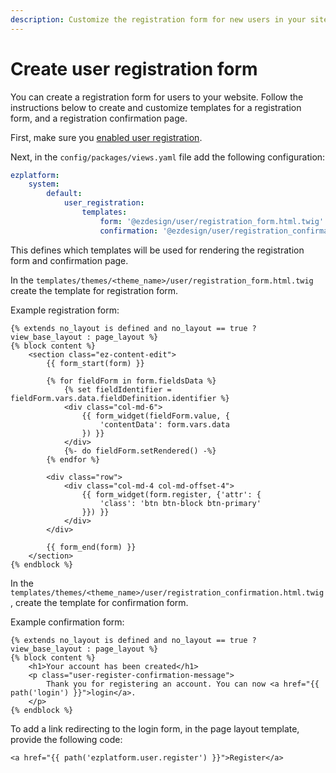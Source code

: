 ```yaml
---
description: Customize the registration form for new users in your site front end.
---
```


# Create user registration form

You can create a registration form for users to your website.
Follow the instructions below to create and customize templates for a registration form, and a registration confirmation page.

First, make sure you [enabled user registration](../../permission_use_cases.md#register-users).

Next, in the `config/packages/views.yaml` file add the following configuration:

``` yaml
ezplatform:
    system:
        default:
            user_registration:
                templates:
                    form: '@ezdesign/user/registration_form.html.twig'
                    confirmation: '@ezdesign/user/registration_confirmation.html.twig'
```
This defines which templates will be used for rendering the registration form and confirmation page.

In the `templates/themes/<theme_name>/user/registration_form.html.twig` create the template for registration form.

Example registration form:

``` html+twig
{% extends no_layout is defined and no_layout == true ? view_base_layout : page_layout %}
{% block content %}
    <section class="ez-content-edit">
        {{ form_start(form) }}

        {% for fieldForm in form.fieldsData %}
            {% set fieldIdentifier = fieldForm.vars.data.fieldDefinition.identifier %}
            <div class="col-md-6">
                {{ form_widget(fieldForm.value, {
                    'contentData': form.vars.data
                }) }}
            </div>
            {%- do fieldForm.setRendered() -%}
        {% endfor %}

        <div class="row">
            <div class="col-md-4 col-md-offset-4">
                {{ form_widget(form.register, {'attr': {
                    'class': 'btn btn-block btn-primary'
                }}) }}
            </div>
        </div>

        {{ form_end(form) }}
    </section>
{% endblock %}
```

In the `templates/themes/<theme_name>/user/registration_confirmation.html.twig`, create the template for confirmation form.

Example confirmation form:

``` html+twig
{% extends no_layout is defined and no_layout == true ? view_base_layout : page_layout %}
{% block content %}
    <h1>Your account has been created</h1>
    <p class="user-register-confirmation-message">
        Thank you for registering an account. You can now <a href="{{ path('login') }}">login</a>.
    </p>
{% endblock %}
```
To add a link redirecting to the login form, in the page layout template, provide the following code:

```html+twig
<a href="{{ path('ezplatform.user.register') }}">Register</a>
```
